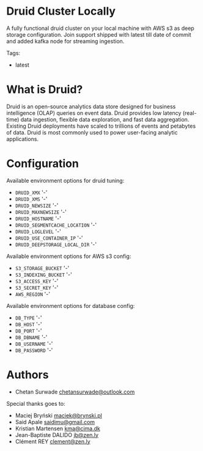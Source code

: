 # Druid Cluster Locally
A fully functional druid cluster on your local machine with AWS s3 as deep storage configuration. Join support shipped with latest till date of commit and added kafka node for streaming ingestion.

Tags:
- latest

What is Druid?
==================

Druid is an open-source analytics data store designed for business intelligence (OLAP) queries on event data. Druid provides low latency (real-time) data ingestion, flexible data exploration, and fast data aggregation. Existing Druid deployments have scaled to trillions of events and petabytes of data. Druid is most commonly used to power user-facing analytic applications.


Configuration
=============

Available environment options for druid tuning:

- `DRUID_XMX` '-'
- `DRUID_XMS` '-'
- `DRUID_NEWSIZE` '-'
- `DRUID_MAXNEWSIZE` '-'
- `DRUID_HOSTNAME` '-'
- `DRUID_SEGMENTCACHE_LOCATION` '-'
- `DRUID_LOGLEVEL` '-'
- `DRUID_USE_CONTAINER_IP` '-'
- `DRUID_DEEPSTORAGE_LOCAL_DIR` '-'

Available environment options for AWS s3 config:

- `S3_STORAGE_BUCKET` '-'
- `S3_INDEXING_BUCKET` '-'
- `S3_ACCESS_KEY` '-'
- `S3_SECRET_KEY` '-'
- `AWS_REGION` '-'

Available environment options for database config:

- `DB_TYPE` '-'
- `DB_HOST` '-'
- `DB_PORT` '-'
- `DB_DBNAME` '-'
- `DB_USERNAME` '-'
- `DB_PASSWORD` '-'

Authors
=======
- Chetan Surwade <chetansurwade@outlook.com>

Special thanks goes to:  
- Maciej Bryński <maciek@brynski.pl>
- Said Apale <saidimu@gmail.com>
- Kristian Martensen <kma@cima.dk>  
- Jean-Baptiste DALIDO <jb@zen.ly>
- Clément REY <clement@zen.ly>
